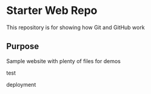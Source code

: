 # Starter Web Repo

This repository is for showing how Git and GitHub work

## Purpose

Sample website with plenty of files for demos

test

deployment